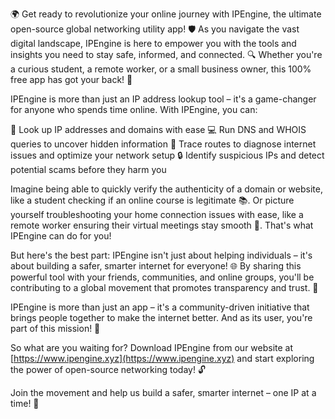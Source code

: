 🌍 Get ready to revolutionize your online journey with IPEngine, the ultimate open-source global networking utility app! 🛡️ As you navigate the vast digital landscape, IPEngine is here to empower you with the tools and insights you need to stay safe, informed, and connected. 🔍 Whether you're a curious student, a remote worker, or a small business owner, this 100% free app has got your back! 📡

IPEngine is more than just an IP address lookup tool – it's a game-changer for anyone who spends time online. With IPEngine, you can:

🔹 Look up IP addresses and domains with ease
💻 Run DNS and WHOIS queries to uncover hidden information
📍 Trace routes to diagnose internet issues and optimize your network setup
🔒 Identify suspicious IPs and detect potential scams before they harm you

Imagine being able to quickly verify the authenticity of a domain or website, like a student checking if an online course is legitimate 📚. Or picture yourself troubleshooting your home connection issues with ease, like a remote worker ensuring their virtual meetings stay smooth 🏢. That's what IPEngine can do for you!

But here's the best part: IPEngine isn't just about helping individuals – it's about building a safer, smarter internet for everyone! 🌐 By sharing this powerful tool with your friends, communities, and online groups, you'll be contributing to a global movement that promotes transparency and trust. 💪

IPEngine is more than just an app – it's a community-driven initiative that brings people together to make the internet better. And as its user, you're part of this mission! 🌟

So what are you waiting for? Download IPEngine from our website at [https://www.ipengine.xyz](https://www.ipengine.xyz) and start exploring the power of open-source networking today! 🔓

Join the movement and help us build a safer, smarter internet – one IP at a time! 🚀